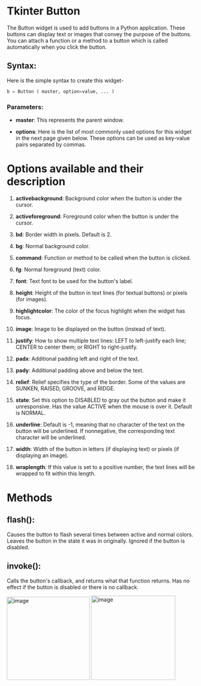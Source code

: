 # Tkinter Button

The Button widget is used to add buttons in a Python application. These buttons can display text or images that convey the purpose of the buttons. You can attach a function or a method to a button which is called automatically when you click the button.

## Syntax:

Here is the simple syntax to create this widget-

```python
b = Button ( master, option=value, ... )
```

### Parameters:

- **master**: This represents the parent window.

- **options**: Here is the list of most commonly used options for this widget in the next page given below. These options can be used as key-value pairs separated by commas.

# Options available and their description

1. **activebackground**: Background color when the button is under the cursor.

2. **activeforeground**: Foreground color when the button is under the cursor.

3. **bd**: Border width in pixels. Default is 2.

4. **bg**: Normal background color.

5. **command**: Function or method to be called when the button is clicked.

6. **fg**: Normal foreground (text) color.

7. **font**: Text font to be used for the button's label.

8. **height**: Height of the button in text lines (for textual buttons) or pixels (for images).

9. **highlightcolor**: The color of the focus highlight when the widget has focus.

10. **image**: Image to be displayed on the button (instead of text).

11. **justify**: How to show multiple text lines: LEFT to left-justify each line; CENTER to center them; or RIGHT to right-justify.

12. **padx**: Additional padding left and right of the text.

13. **pady**: Additional padding above and below the text.

14. **relief**: Relief specifies the type of the border. Some of the values are SUNKEN, RAISED, GROOVE, and RIDGE.

15. **state**: Set this option to DISABLED to gray out the button and make it unresponsive. Has the value ACTIVE when the mouse is over it. Default is NORMAL.

16. **underline**: Default is -1, meaning that no character of the text on the button will be underlined. If nonnegative, the corresponding text character will be underlined.

17. **width**: Width of the button in letters (if displaying text) or pixels (if displaying an image).

18. **wraplength**: If this value is set to a positive number, the text lines will be wrapped to fit within this length.

# Methods

## flash():
Causes the button to flash several times between active and normal colors. Leaves the button in the state it was in originally. Ignored if the button is disabled.

## invoke():
Calls the button's callback, and returns what that function returns. Has no effect if the button is disabled or there is no callback.

<img width="221" alt="image" src="https://github.com/yashvisharma1204/Bootcamp/assets/137611141/d359932b-3f9f-407d-b242-a2dc82386ef3">
<img width="224" alt="image" src="https://github.com/yashvisharma1204/Bootcamp/assets/137611141/9a4e5878-080f-4314-9dd3-eeb8f8cc46d1">

